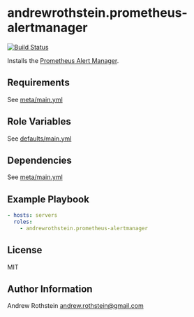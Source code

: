 andrewrothstein.prometheus-alertmanager
=========
[![Build Status](https://travis-ci.org/andrewrothstein/ansible-prometheus-alertmanager.svg?branch=master)](https://travis-ci.org/andrewrothstein/ansible-prometheus-alertmanager)

Installs the [Prometheus Alert Manager](https://github.com/prometheus/alertmanager).

Requirements
------------

See [meta/main.yml](meta/main.yml)

Role Variables
--------------

See [defaults/main.yml](defaults/main.yml)

Dependencies
------------

See [meta/main.yml](meta/main.yml)

Example Playbook
----------------

```yml
- hosts: servers
  roles:
    - andrewrothstein.prometheus-alertmanager
```

License
-------

MIT

Author Information
------------------

Andrew Rothstein <andrew.rothstein@gmail.com>
